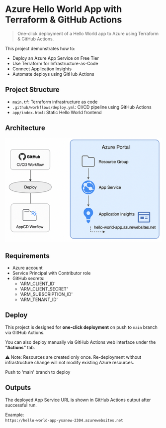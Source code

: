 # Azure Hello World App with Terraform & GitHub Actions

> One-click deployment of a Hello World app to Azure using Terraform & GitHub Actions.

This project demonstrates how to:
 - Deploy an Azure App Service on Free Tier
 - Use Terraform for Infrastructure-as-Code
 - Connect Application Insights
 - Automate deploys using GitHub Actions

## Project Structure
- `main.tf`: Terraform infrastructure as code
- `.github/workflows/deploy.yml`: CI/CD pipeline using GitHub Actions
- `app/index.html`: Static Hello World frontend

## Architecture

![Architecture](assets/diagram.png)

## Requirements
 - Azure account
 - Service Principal with Contributor role
 - GitHub secrets:
   - 'ARM_CLIENT_ID'
   - 'ARM_CLIENT_SECRET'
   - 'ARM_SUBSCRIPTION_ID'
   - 'ARM_TENANT_ID'

## Deploy

This project is designed for **one-click deployment** on push to `main` branch via GitHub Actions.

You can also deploy manually via GitHub Actions web interface under the **"Actions"** tab.

⚠️ Note: Resources are created only once. Re-deployment without infrastructure change will not modify existing Azure resources.

Push to 'main' branch to deploy

## Outputs

The deployed App Service URL is shown in GitHub Actions output after successful run.

Example:  
`https://hello-world-app-ysanew-2304.azurewebsites.net`
